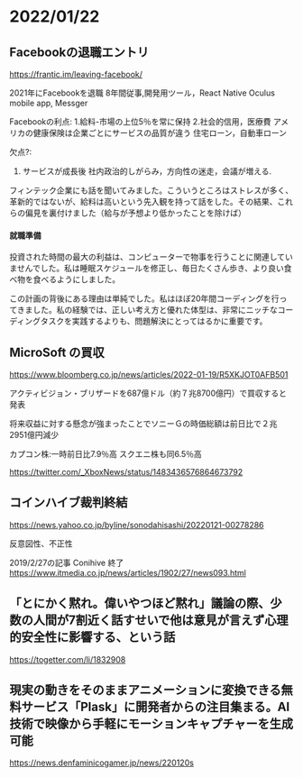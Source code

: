 # 2022/01/22


## Facebookの退職エントリ
https://frantic.im/leaving-facebook/

2021年にFacebookを退職
8年間従事,開発用ツール，React Native
Oculus mobile app, Messger

Facebookの利点:
 1.給料-市場の上位5％を常に保持
 2.社会的信用，医療費
 アメリカの健康保険は企業ごとにサービスの品質が違う
 住宅ローン，自動車ローン
 
 欠点?:
 1. サービスが成長後
 社内政治的しがらみ，方向性の迷走，会議が増える.

 
 フィンテック企業にも話を聞いてみました。こういうところはストレスが多く、革新的ではないが、給料は高いという先入観を持って話をした。その結果、これらの偏見を裏付けました（給与が予想より低かったことを除けば）
 
#### 就職準備
投資された時間の最大の利益は、コンピューターで物事を行うことに関連していませんでした。私は睡眠スケジュールを修正し、毎日たくさん歩き、より良い食べ物を食べるようにしました。

この計画の背後にある理由は単純でした。私はほぼ20年間コーディングを行ってきました。私の経験では、正しい考え方と優れた体型は、非常にニッチなコーディングタスクを実践するよりも、問題解決にとってはるかに重要です。



## MicroSoft の買収
https://www.bloomberg.co.jp/news/articles/2022-01-19/R5XKJOT0AFB501

アクティビジョン・ブリザードを687億ドル（約７兆8700億円）で買収すると発表

将来収益に対する懸念が強まったことでソニーＧの時価総額は前日比で２兆2951億円減少

カプコン株:一時前日比7.9％高
スクエニ株も同6.5％高

https://twitter.com/_XboxNews/status/1483436576864673792

## コインハイブ裁判終結
https://news.yahoo.co.jp/byline/sonodahisashi/20220121-00278286

反意図性、不正性

2019/2/27の記事
Conihive 終了
https://www.itmedia.co.jp/news/articles/1902/27/news093.html


## 「とにかく黙れ。偉いやつほど黙れ」議論の際、少数の人間が7割近く話すせいで他は意見が言えず心理的安全性に影響する、という話

https://togetter.com/li/1832908

## 現実の動きをそのままアニメーションに変換できる無料サービス「Plask」に開発者からの注目集まる。AI技術で映像から手軽にモーションキャプチャーを生成可能

https://news.denfaminicogamer.jp/news/220120s